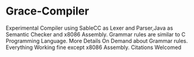 # Grace-Compiler
Experimental Compiler using SableCC as Lexer and Parser,Java as Semantic Checker and x8086 Assembly. 
Grammar rules are similar to C Programming Language. 
More Details On Demand about Grammar rules.
Everything Working fine except x8086 Assembly. Citations Welcomed
